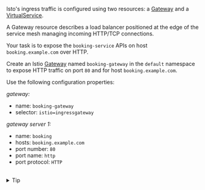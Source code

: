 Isto's ingress traffic is configured using two resources:
a [Gateway](https://istio.io/latest/docs/reference/config/networking/gateway/#Gateway)
and a [VirtualService](https://istio.io/latest/docs/reference/config/networking/virtual-service/).

A Gateway resource describes a load balancer positioned at the edge of the service mesh managing 
incoming HTTP/TCP connections.

Your task is to expose the `booking-service` APIs on host `booking.example.com` over HTTP.

Create an Istio [Gateway](https://istio.io/latest/docs/reference/config/networking/gateway/#Gateway)
named `booking-gateway` in the `default` namespace to 
expose HTTP traffic on port `80` and for host `booking.example.com`. 

Use the following configuration properties:

*gateway:*
- name: `booking-gateway`
- selector: `istio=ingressgateway`

*gateway server 1:*
- name: `booking`
- hosts: `booking.example.com`
- port number: `80`
- port name: `http`
- port protocol: `HTTP`


<br>
<details><summary>Tip</summary>

```plain
apiVersion: networking.istio.io/v1alpha3
kind: Gateway
metadata:
  name: booking-gateway
spec:
  # The selector matches the Istio ingress gateway pod labels.
  selector:
    istio: ingressgateway
  servers:
  - name: booking
    port:
      number: // TODO
      name: // TODO
      protocol: // TODO
    hosts:
    - // TODO
```{{copy}}
</details>

<br>
<details><summary>Solution</summary>

```plain
apiVersion: networking.istio.io/v1alpha3
kind: Gateway
metadata:
  name: booking-gateway
spec:
  # The selector matches the ingress gateway pod labels.
  selector:
    istio: ingressgateway
  servers:
  - name: booking
    port:
      number: 80
      name: http
      protocol: HTTP
    hosts:
    - "booking.example.com"
```{{copy}}
</details>